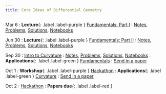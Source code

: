 ```yaml
---
title: Core Ideas of Differential Geometry
---
```


Mar 6
: **Lecture**{: .label .label-purple } [Fundamentals: Part I](#)
  : [Notes](#), [Problems](#), [Solutions](#), [Notebooks](#)

Jun 30
: **Lecture**{: .label .label-purple } [Fundamentals: Part II](#)
  : [Notes](#), [Problems](#), [Solutions](#), [Notebooks](#)

Sep 30
: [Intro to Curvature](#)
  : [Notes](#), [Problems](#), [Solutions](#), [Notebooks](#)
: **Applications**{: .label .label-green } [Fundamentals](#)
  : [Send in a paper](#)

Oct 1
: **Workshop**{: .label .label-purple } [Hackathon](#)
: **Applications**{: .label .label-green } [Curvature](#)
  : [Send in a paper](#)

Oct 2
: [Hackathon](#)
: **Papers due**{: .label .label-red }

